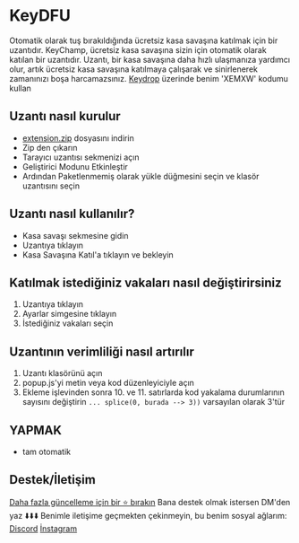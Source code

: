 # KeyDFU
 Otomatik olarak tuş bırakıldığında ücretsiz kasa savaşına katılmak için bir uzantıdır.
 KeyChamp, ücretsiz kasa savaşına sizin için otomatik olarak katılan bir uzantıdır. Uzantı, bir kasa savaşına daha hızlı ulaşmanıza yardımcı olur, artık ücretsiz kasa savaşına katılmaya çalışarak ve sinirlenerek zamanınızı boşa harcamazsınız.
 [Keydrop](https://key-drop.com/?code=XEMXW) üzerinde benim 'XEMXW' kodumu kullan
## Uzantı nasıl kurulur
- [extension.zip](github.com/denemexe/KeyDFU/releases/) dosyasını indirin
- Zip den çıkarın
- Tarayıcı uzantısı sekmenizi açın
- Geliştirici Modunu Etkinleştir
- Ardından Paketlenmemiş olarak yükle düğmesini seçin ve klasör uzantısını seçin
## Uzantı nasıl kullanılır?
- Kasa savaşı sekmesine gidin
- Uzantıya tıklayın
- Kasa Savaşına Katıl'a tıklayın ve bekleyin
## Katılmak istediğiniz vakaları nasıl değiştirirsiniz
1. Uzantıya tıklayın
2. Ayarlar simgesine tıklayın
3. İstediğiniz vakaları seçin
## Uzantının verimliliği nasıl artırılır
1. Uzantı klasörünü açın
2. popup.js'yi metin veya kod düzenleyiciyle açın
3. Ekleme işlevinden sonra 10. ve 11. satırlarda kod yakalama durumlarının sayısını değiştirin
``... splice(0, burada --> 3))`` varsayılan olarak 3'tür
## YAPMAK
- tam otomatik

## Destek/İletişim
[Daha fazla güncelleme için bir ⭐ bırakın](github.com/denemexe/KeyDFU/stargazers)
Bana destek olmak istersen DM'den yaz ⬇️⬇️⬇️
Benimle iletişime geçmekten çekinmeyin, bu benim sosyal ağlarım:
[Discord](https://discord.gg/zipkin)
[İnstagram](https://www.instagram.com/bkayi19/)
